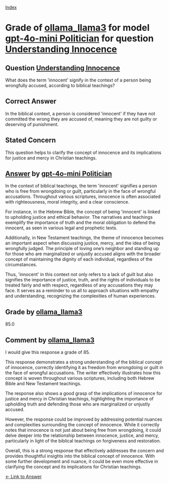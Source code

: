 
[Index](../../../../index.md)
# Grade of [ollama_llama3](../../../grading_models/ollama_llama3.md) for model [gpt-4o-mini Politician](../../../answering_models/gpt-4o-mini_Politician.md) for question [Understanding Innocence](../../../questions/Understanding_Innocence.md)

## Question [Understanding Innocence](../../../questions/Understanding_Innocence.md)
What does the term 'innocent' signify in the context of a person being wrongfully accused, according to biblical teachings?

## Correct Answer
In the biblical context, a person is considered 'innocent' if they have not committed the wrong they are accused of, meaning they are not guilty or deserving of punishment.

## Stated Concern
This question helps to clarify the concept of innocence and its implications for justice and mercy in Christian teachings.

## [Answer](../Understanding_Innocence.md) by [gpt-4o-mini Politician](../../../answering_models/gpt-4o-mini_Politician.md)
In the context of biblical teachings, the term 'innocent' signifies a person who is free from wrongdoing or guilt, particularly in the face of wrongful accusations. Throughout various scriptures, innocence is often associated with righteousness, moral integrity, and a clear conscience. 

For instance, in the Hebrew Bible, the concept of being 'innocent' is linked to upholding justice and ethical behavior. The narratives and teachings exemplify the importance of truth and the moral obligation to defend the innocent, as seen in various legal and prophetic texts. 

Additionally, in New Testament teachings, the theme of innocence becomes an important aspect when discussing justice, mercy, and the idea of being wrongfully judged. The principle of loving one’s neighbor and standing up for those who are marginalized or unjustly accused aligns with the broader concept of maintaining the dignity of each individual, regardless of the circumstances.

Thus, 'innocent' in this context not only refers to a lack of guilt but also signifies the importance of justice, truth, and the rights of individuals to be treated fairly and with respect, regardless of any accusations they may face. It serves as a reminder to us all to approach situations with empathy and understanding, recognizing the complexities of human experiences.

## Grade by [ollama_llama3](../../../grading_models/ollama_llama3.md)
85.0

## Comment by [ollama_llama3](../../../grading_models/ollama_llama3.md)
I would give this response a grade of 85.

This response demonstrates a strong understanding of the biblical concept of innocence, correctly identifying it as freedom from wrongdoing or guilt in the face of wrongful accusations. The writer effectively illustrates how this concept is woven throughout various scriptures, including both Hebrew Bible and New Testament teachings.

The response also shows a good grasp of the implications of innocence for justice and mercy in Christian teachings, highlighting the importance of upholding truth and defending those who are marginalized or unjustly accused.

However, the response could be improved by addressing potential nuances and complexities surrounding the concept of innocence. While it correctly notes that innocence is not just about being free from wrongdoing, it could delve deeper into the relationship between innocence, justice, and mercy, particularly in light of the biblical teachings on forgiveness and restoration.

Overall, this is a strong response that effectively addresses the concern and provides thoughtful insights into the biblical concept of innocence. With some further development and nuance, it could be even more effective in clarifying the concept and its implications for Christian teachings.

[&lt;- Link to Answer](../Understanding_Innocence.md)
